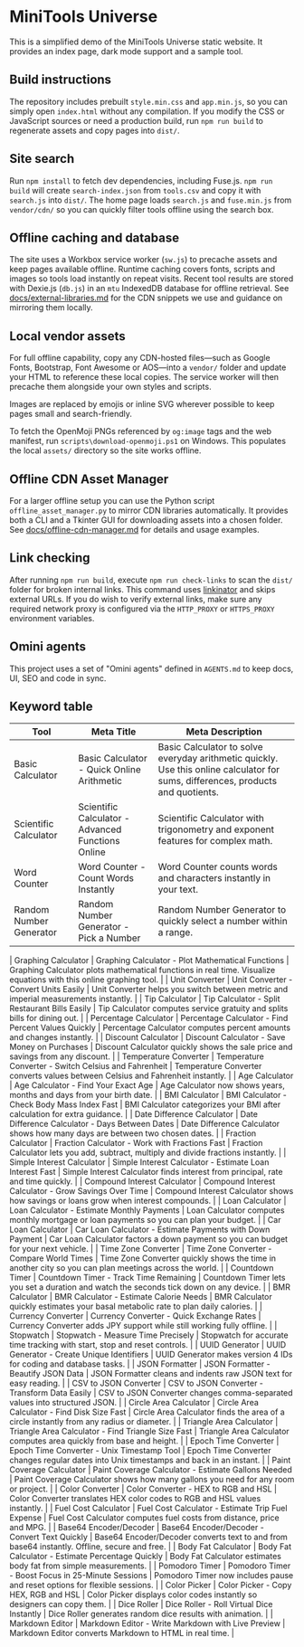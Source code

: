 # MiniTools Universe

This is a simplified demo of the MiniTools Universe static website. It provides an index page, dark mode support and a sample tool.

## Build instructions
The repository includes prebuilt `style.min.css` and `app.min.js`, so you can simply open `index.html` without any compilation. If you modify the CSS or JavaScript sources or need a production build, run `npm run build` to regenerate assets and copy pages into `dist/`.

## Site search
Run `npm install` to fetch dev dependencies, including Fuse.js. `npm run build` will create `search-index.json` from `tools.csv` and copy it with `search.js` into `dist/`. The home page loads `search.js` and `fuse.min.js` from `vendor/cdn/` so you can quickly filter tools offline using the search box.

## Offline caching and database
The site uses a Workbox service worker (`sw.js`) to precache assets and keep pages available offline. Runtime caching covers fonts, scripts and images so tools load instantly on repeat visits. Recent tool results are stored with Dexie.js (`db.js`) in an `mtu` IndexedDB database for offline retrieval. See [docs/external-libraries.md](docs/external-libraries.md) for the CDN snippets we use and guidance on mirroring them locally.

## Local vendor assets
For full offline capability, copy any CDN-hosted files—such as Google Fonts, Bootstrap, Font Awesome or AOS—into a `vendor/` folder and update your HTML to reference these local copies. The service worker will then precache them alongside your own styles and scripts.

Images are replaced by emojis or inline SVG wherever possible to keep pages small and search-friendly.

To fetch the OpenMoji PNGs referenced by `og:image` tags and the web manifest, run `scripts\download-openmoji.ps1` on Windows. This populates the local `assets/` directory so the site works offline.

## Offline CDN Asset Manager
For a larger offline setup you can use the Python script `offline_asset_manager.py` to mirror CDN libraries automatically. It provides both a CLI and a Tkinter GUI for downloading assets into a chosen folder. See [docs/offline-cdn-manager.md](docs/offline-cdn-manager.md) for details and usage examples.

## Link checking
After running `npm run build`, execute `npm run check-links` to scan the `dist/` folder for broken internal links. This command uses [linkinator](https://github.com/JustinBeckwith/linkinator) and skips external URLs. If you do wish to verify external links, make sure any required network proxy is configured via the `HTTP_PROXY` or `HTTPS_PROXY` environment variables.

## Omini agents
This project uses a set of "Omini agents" defined in `AGENTS.md` to keep docs, UI, SEO and code in sync.

## Keyword table
| Tool | Meta Title | Meta Description |
|------|------------|-----------------|
| Basic Calculator | Basic Calculator - Quick Online Arithmetic | Basic Calculator to solve everyday arithmetic quickly. Use this online calculator for sums, differences, products and quotients. |
| Scientific Calculator | Scientific Calculator - Advanced Functions Online | Scientific Calculator with trigonometry and exponent features for complex math. |
| Word Counter | Word Counter - Count Words Instantly | Word Counter counts words and characters instantly in your text. |
| Random Number Generator | Random Number Generator - Pick a Number | Random Number Generator to quickly select a number within a range. |

| Graphing Calculator | Graphing Calculator - Plot Mathematical Functions | Graphing Calculator plots mathematical functions in real time. Visualize equations with this online graphing tool. |
| Unit Converter | Unit Converter - Convert Units Easily | Unit Converter helps you switch between metric and imperial measurements instantly. |
| Tip Calculator | Tip Calculator - Split Restaurant Bills Easily | Tip Calculator computes service gratuity and splits bills for dining out. |
| Percentage Calculator | Percentage Calculator - Find Percent Values Quickly | Percentage Calculator computes percent amounts and changes instantly. |
| Discount Calculator | Discount Calculator - Save Money on Purchases | Discount Calculator quickly shows the sale price and savings from any discount. |
| Temperature Converter | Temperature Converter - Switch Celsius and Fahrenheit | Temperature Converter converts values between Celsius and Fahrenheit instantly. |
| Age Calculator | Age Calculator - Find Your Exact Age | Age Calculator now shows years, months and days from your birth date. |
| BMI Calculator | BMI Calculator - Check Body Mass Index Fast | BMI Calculator categorizes your BMI after calculation for extra guidance. |
| Date Difference Calculator | Date Difference Calculator - Days Between Dates | Date Difference Calculator shows how many days are between two chosen dates. |
| Fraction Calculator | Fraction Calculator - Work with Fractions Fast | Fraction Calculator lets you add, subtract, multiply and divide fractions instantly. |
| Simple Interest Calculator | Simple Interest Calculator - Estimate Loan Interest Fast | Simple Interest Calculator finds interest from principal, rate and time quickly. |
| Compound Interest Calculator | Compound Interest Calculator - Grow Savings Over Time | Compound Interest Calculator shows how savings or loans grow when interest compounds. |
| Loan Calculator | Loan Calculator - Estimate Monthly Payments | Loan Calculator computes monthly mortgage or loan payments so you can plan your budget. |
| Car Loan Calculator | Car Loan Calculator - Estimate Payments with Down Payment | Car Loan Calculator factors a down payment so you can budget for your next vehicle. |
| Time Zone Converter | Time Zone Converter - Compare World Times | Time Zone Converter quickly shows the time in another city so you can plan meetings across the world. |
| Countdown Timer | Countdown Timer - Track Time Remaining | Countdown Timer lets you set a duration and watch the seconds tick down on any device. |
| BMR Calculator | BMR Calculator - Estimate Calorie Needs | BMR Calculator quickly estimates your basal metabolic rate to plan daily calories. |
| Currency Converter | Currency Converter - Quick Exchange Rates | Currency Converter adds JPY support while still working fully offline. |
| Stopwatch | Stopwatch - Measure Time Precisely | Stopwatch for accurate time tracking with start, stop and reset controls. |
| UUID Generator | UUID Generator - Create Unique Identifiers | UUID Generator makes version 4 IDs for coding and database tasks. |
| JSON Formatter | JSON Formatter - Beautify JSON Data | JSON Formatter cleans and indents raw JSON text for easy reading. |
| CSV to JSON Converter | CSV to JSON Converter - Transform Data Easily | CSV to JSON Converter changes comma-separated values into structured JSON. |
| Circle Area Calculator | Circle Area Calculator - Find Disk Size Fast | Circle Area Calculator finds the area of a circle instantly from any radius or diameter. |
| Triangle Area Calculator | Triangle Area Calculator - Find Triangle Size Fast | Triangle Area Calculator computes area quickly from base and height. |
| Epoch Time Converter | Epoch Time Converter - Unix Timestamp Tool | Epoch Time Converter changes regular dates into Unix timestamps and back in an instant. |
| Paint Coverage Calculator | Paint Coverage Calculator - Estimate Gallons Needed | Paint Coverage Calculator shows how many gallons you need for any room or project. |
| Color Converter | Color Converter - HEX to RGB and HSL | Color Converter translates HEX color codes to RGB and HSL values instantly. |
| Fuel Cost Calculator | Fuel Cost Calculator - Estimate Trip Fuel Expense | Fuel Cost Calculator computes fuel costs from distance, price and MPG. |
| Base64 Encoder/Decoder | Base64 Encoder/Decoder - Convert Text Quickly | Base64 Encoder/Decoder converts text to and from base64 instantly. Offline, secure and free. |
| Body Fat Calculator | Body Fat Calculator - Estimate Percentage Quickly | Body Fat Calculator estimates body fat from simple measurements. |
| Pomodoro Timer | Pomodoro Timer - Boost Focus in 25-Minute Sessions | Pomodoro Timer now includes pause and reset options for flexible sessions. |
| Color Picker | Color Picker - Copy HEX, RGB and HSL | Color Picker displays color codes instantly so designers can copy them. |
| Dice Roller | Dice Roller - Roll Virtual Dice Instantly | Dice Roller generates random dice results with animation. |
| Markdown Editor | Markdown Editor - Write Markdown with Live Preview | Markdown Editor converts Markdown to HTML in real time. |
